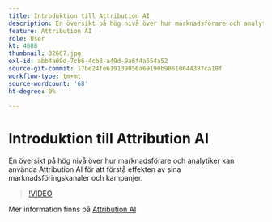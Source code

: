 ```yaml
---
title: Introduktion till Attribution AI
description: En översikt på hög nivå över hur marknadsförare och analytiker kan använda Attribution AI för att förstå effekten av sina marknadsföringskanaler och kampanjer.
feature: Attribution AI
role: User
kt: 4808
thumbnail: 32667.jpg
exl-id: abb4a09d-7cb6-4cb8-a49d-9a6f4a654a52
source-git-commit: 17be24fe619139056a69190b98610644387ca18f
workflow-type: tm+mt
source-wordcount: '68'
ht-degree: 0%

---
```


# Introduktion till Attribution AI

En översikt på hög nivå över hur marknadsförare och analytiker kan använda Attribution AI för att förstå effekten av sina marknadsföringskanaler och kampanjer.

>[!VIDEO](https://video.tv.adobe.com/v/32667?quality=12&learn=on)

Mer information finns på [Attribution AI](https://experienceleague.adobe.com/docs/experience-platform/intelligent-services/attribution-ai/overview.html)
